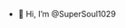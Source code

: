 - 👋 Hi, I’m @SuperSoul1029


<!---
SuperSoul1029/SuperSoul1029 is a ✨ special ✨ repository because its `README.md` (this file) appears on your GitHub profile.
You can click the Preview link to take a look at your changes.
--->
